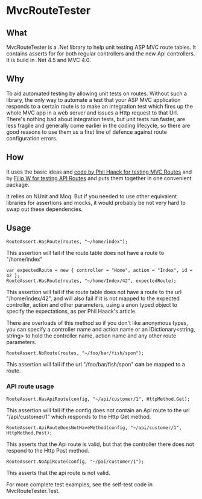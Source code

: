 # MvcRouteTester


## What

MvcRouteTester is a .Net library to help unit testing ASP MVC route tables. It contains asserts for for both regular controllers and the new Api controllers. It is build in .Net 4.5 and MVC 4.0.

## Why

To aid automated testing by allowing unit tests on routes. Without such a library, the only way to automate a test that your ASP MVC application responds to a certain route is to make an integration test which fires up the whole MVC app in a web server and issues a Http request to that Url. There's nothing bad about integration tests, but unit tests run faster, are less fragile and generally come earlier in the coding lifecycle, so there are good reasons to use them as a first line of defence against route configuration errors.

## How


It uses the basic ideas and [code by Phil Haack for testing MVC Routes](http://haacked.com/archive/2007/12/16/testing-routes-in-asp.net-mvc.aspx)
and by [Filip W for testing API Routes](http://www.strathweb.com/2012/08/testing-routes-in-asp-net-web-api/) and puts them together in one convenient package.

It relies on NUnit and Moq. But if you needed to use other equivalent libraries for assertions and mocks, it would probably be not very hard to swap out these dependencies.

## Usage

    RouteAssert.HasRoute(routes, "~/home/index");

This assertion will fail if the route table does not have a route to "/home/index"


    var expectedRoute = new { controller = "Home", action = "Index", id = 42 };
    RouteAssert.HasRoute(routes, "~/home/Index/42", expectedRoute);

This assertion will fail if the route table does not have a route to the url "/home/index/42", and will also fail if it is not mapped to the expected controller, action and other parameters, using a anon typed object to specify the expectations, as per Phil Haack's article. 

There are overloads of this method so if you don't like anonymous types, you can specify a controller name and action name or an IDictionary&lt;string, string&gt; to hold the controller name, action name and any other route parameters.


    RouteAssert.NoRoute(routes, "~/foo/bar/fish/spon");
	
This assertion will fail if the url "/foo/bar/fish/spon" **can** be mapped to a route.
	
### API route usage

    RouteAssert.HasApiRoute(config, "~/api/customer/1", HttpMethod.Get);

This assertion will fail if the config does not contain an Api route to the url "/api/customer/1" which responds to the Http Get method.


    RouteAssert.ApiRouteDoesNotHaveMethod(config, "~/api/customer/1", HttpMethod.Post);

This asserts that the Api route is valid, but that the controller there does not respond to the Http Post method.


    RouteAssert.NoApiRoute(config, "~/pai/customer/1");

This asserts that the api route is not valid.

For more complete test examples, see the self-test code in MvcRouteTester.Test.
